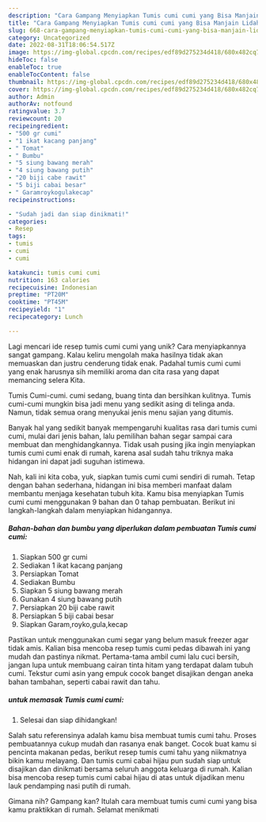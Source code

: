 ```yaml
---
description: "Cara Gampang Menyiapkan Tumis cumi cumi yang Bisa Manjain Lidah"
title: "Cara Gampang Menyiapkan Tumis cumi cumi yang Bisa Manjain Lidah"
slug: 668-cara-gampang-menyiapkan-tumis-cumi-cumi-yang-bisa-manjain-lidah
category: Uncategorized
date: 2022-08-31T18:06:54.517Z
image: https://img-global.cpcdn.com/recipes/edf89d275234d418/680x482cq70/tumis-cumi-cumi-foto-resep-utama.jpg
hideToc: false
enableToc: true
enableTocContent: false
thumbnail: https://img-global.cpcdn.com/recipes/edf89d275234d418/680x482cq70/tumis-cumi-cumi-foto-resep-utama.jpg
cover: https://img-global.cpcdn.com/recipes/edf89d275234d418/680x482cq70/tumis-cumi-cumi-foto-resep-utama.jpg
author: Admin
authorAv: notfound
ratingvalue: 3.7
reviewcount: 20
recipeingredient:
- "500 gr cumi"
- "1 ikat kacang panjang"
- " Tomat"
- " Bumbu"
- "5 siung bawang merah"
- "4 siung bawang putih"
- "20 biji cabe rawit"
- "5 biji cabai besar"
- " Garamroykogulakecap"
recipeinstructions:

- "Sudah jadi dan siap dinikmati!"
categories:
- Resep
tags:
- tumis
- cumi
- cumi

katakunci: tumis cumi cumi 
nutrition: 163 calories
recipecuisine: Indonesian
preptime: "PT20M"
cooktime: "PT45M"
recipeyield: "1"
recipecategory: Lunch

---
```





Lagi mencari ide resep tumis cumi cumi yang unik? Cara menyiapkannya sangat gampang. Kalau keliru mengolah maka hasilnya tidak akan memuaskan dan justru cenderung tidak enak. Padahal tumis cumi cumi yang enak harusnya sih memiliki aroma dan cita rasa yang dapat memancing selera Kita.





Tumis Cumi-cumi. cumi sedang, buang tinta dan bersihkan kulitnya. Tumis cumi-cumi mungkin bisa jadi menu yang sedikit asing di telinga anda. Namun, tidak semua orang menyukai jenis menu sajian yang ditumis.

Banyak hal yang sedikit banyak mempengaruhi kualitas rasa dari tumis cumi cumi, mulai dari jenis bahan, lalu pemilihan bahan segar sampai cara membuat dan menghidangkannya. Tidak usah pusing jika ingin menyiapkan tumis cumi cumi enak di rumah, karena asal sudah tahu triknya maka hidangan ini dapat jadi suguhan istimewa.






Nah, kali ini kita coba, yuk, siapkan tumis cumi cumi sendiri di rumah. Tetap dengan bahan sederhana, hidangan ini bisa memberi manfaat dalam membantu menjaga kesehatan tubuh kita. Kamu bisa menyiapkan Tumis cumi cumi menggunakan 9 bahan dan 0 tahap pembuatan. Berikut ini langkah-langkah dalam menyiapkan hidangannya.

<!--inarticleads1-->

##### Bahan-bahan dan bumbu yang diperlukan dalam pembuatan Tumis cumi cumi:

1. Siapkan 500 gr cumi
1. Sediakan 1 ikat kacang panjang
1. Persiapkan  Tomat
1. Sediakan  Bumbu
1. Siapkan 5 siung bawang merah
1. Gunakan 4 siung bawang putih
1. Persiapkan 20 biji cabe rawit
1. Persiapkan 5 biji cabai besar
1. Siapkan  Garam,royko,gula,kecap


Pastikan untuk menggunakan cumi segar yang belum masuk freezer agar tidak amis. Kalian bisa mencoba resep tumis cumi pedas dibawah ini yang mudah dan pastinya nikmat. Pertama-tama ambil cumi lalu cuci bersih, jangan lupa untuk membuang cairan tinta hitam yang terdapat dalam tubuh cumi. Tekstur cumi asin yang empuk cocok banget disajikan dengan aneka bahan tambahan, seperti cabai rawit dan tahu. 

<!--inarticleads2-->

#####  untuk memasak Tumis cumi cumi:


1. Selesai dan siap dihidangkan!

Salah satu referensinya adalah kamu bisa membuat tumis cumi tahu. Proses pembuatannya cukup mudah dan rasanya enak banget. Cocok buat kamu si pencinta makanan pedas, berikut resep tumis cumi tahu yang niikmatnya bikin kamu melayang. Dan tumis cumi cabai hijau pun sudah siap untuk disajikan dan dinikmati bersama seluruh anggota keluarga di rumah. Kalian bisa mencoba resep tumis cumi cabai hijau di atas untuk dijadikan menu lauk pendamping nasi putih di rumah. 

Gimana nih? Gampang kan? Itulah cara membuat tumis cumi cumi yang bisa kamu praktikkan di rumah. Selamat menikmati
